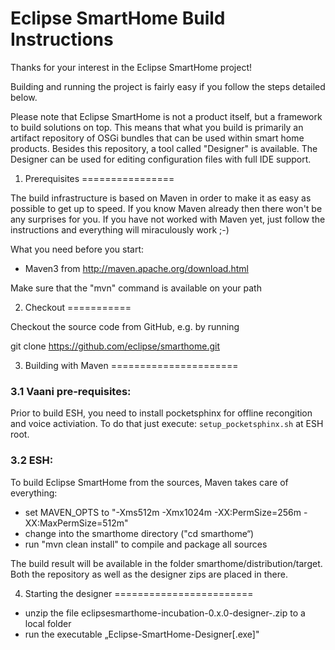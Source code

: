 # Eclipse SmartHome Build Instructions

Thanks for your interest in the Eclipse SmartHome project!

Building and running the project is fairly easy if you follow the steps
detailed below.

Please note that Eclipse SmartHome is not a product itself, but a framework to build solutions on top.
This means that what you build is primarily an artifact repository of OSGi bundles that can be used
within smart home products. Besides this repository, a tool called "Designer" is available. The
Designer can be used for editing configuration files with full IDE support.

1. Prerequisites
================

The build infrastructure is based on Maven in order to make it
as easy as possible to get up to speed. If you know Maven already then
there won't be any surprises for you. If you have not worked with Maven
yet, just follow the instructions and everything will miraculously work ;-)

What you need before you start:
- Maven3 from http://maven.apache.org/download.html

Make sure that the "mvn" command is available on your path


2. Checkout
===========

Checkout the source code from GitHub, e.g. by running

git clone https://github.com/eclipse/smarthome.git

3. Building with Maven
======================

### 3.1 Vaani pre-requisites:
Prior to build ESH, you need to install pocketsphinx for offline recongition and voice activiation. To do that just execute: `setup_pocketsphinx.sh` at ESH root.  

### 3.2 ESH:

To build Eclipse SmartHome from the sources, Maven takes care of everything:
- set MAVEN_OPTS to "-Xms512m -Xmx1024m -XX:PermSize=256m -XX:MaxPermSize=512m"
- change into the smarthome directory ("cd smarthome“)
- run "mvn clean install" to compile and package all sources

The build result will be available in the folder 
smarthome/distribution/target. Both the repository as well as
the designer zips are placed in there.

4. Starting the designer
========================

- unzip the file eclipsesmarthome-incubation-0.x.0-designer-<platform>.zip to a local folder
- run the executable „Eclipse-SmartHome-Designer[.exe]"
